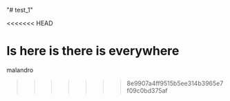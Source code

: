 "# test_1" 




<<<<<<< HEAD



Is here is there is everywhere
=======
malandro
>>>>>>> 8e9907a4ff9515b5ee314b3965e7f09c0bd375af
